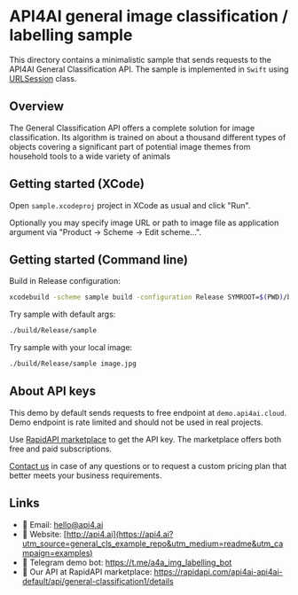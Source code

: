 # API4AI general image classification / labelling sample

This directory contains a minimalistic sample that sends requests to the API4AI General Classification API.
The sample is implemented in `Swift` using [URLSession](https://developer.apple.com/documentation/foundation/urlsession) class.


## Overview

The General Classification API offers a complete solution for image classification. Its algorithm is trained on about a thousand different types of objects covering a significant part of potential image themes from household tools to a wide variety of animals


## Getting started (XCode)

Open `sample.xcodeproj` project in XCode as usual and click "Run".

Optionally you may specify image URL or path to image file as application argument via "Product -> Scheme -> Edit scheme...".


## Getting started (Command line)

Build in Release configuration:
```bash
xcodebuild -scheme sample build -configuration Release SYMROOT=$(PWD)/build
```

Try sample with default args:

```bash
./build/Release/sample
```

Try sample with your local image:

```bash
./build/Release/sample image.jpg
```


## About API keys

This demo by default sends requests to free endpoint at `demo.api4ai.cloud`.
Demo endpoint is rate limited and should not be used in real projects.

Use [RapidAPI marketplace](https://rapidapi.com/api4ai-api4ai-default/api/general-classification1/details) to get the API key. The marketplace offers both
free and paid subscriptions.

[Contact us](https://api4.ai/contacts?utm_source=general_cls_example_repo&utm_medium=readme&utm_campaign=examples) in case of any questions or to request a custom pricing plan
that better meets your business requirements.


## Links

* 📩 Email: hello@api4.ai
* 🔗 Website: [http://api4.ai](https://api4.ai?utm_source=general_cls_example_repo&utm_medium=readme&utm_campaign=examples)
* 🤖 Telegram demo bot: https://t.me/a4a_img_labelling_bot
* 🔵 Our API at RapidAPI marketplace: https://rapidapi.com/api4ai-api4ai-default/api/general-classification1/details
